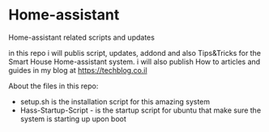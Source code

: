 # Home-assistant
Home-assistant related scripts and updates

in this repo i will publis script, updates, addond and also Tips&Tricks for the Smart House Home-assistant system.
i will also publish How to articles and guides in my blog at
https://techblog.co.il

About the files in this repo:
* setup.sh is the installation script for this amazing system
* Hass-Startup-Script - is the startup script for ubuntu that make sure the system is starting up upon boot
